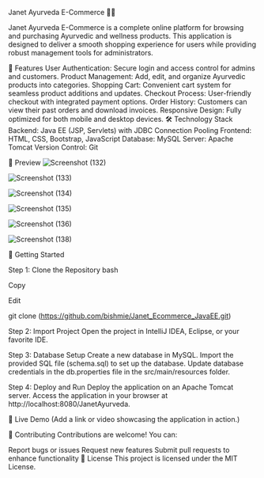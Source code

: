 Janet Ayurveda E-Commerce 🌿✨

Janet Ayurveda E-Commerce is a complete online platform for browsing and purchasing Ayurvedic and wellness products. This application is designed to deliver a smooth shopping experience for users while providing robust management tools for administrators.

🌟 Features
User Authentication: Secure login and access control for admins and customers.
Product Management: Add, edit, and organize Ayurvedic products into categories.
Shopping Cart: Convenient cart system for seamless product additions and updates.
Checkout Process: User-friendly checkout with integrated payment options.
Order History: Customers can view their past orders and download invoices.
Responsive Design: Fully optimized for both mobile and desktop devices.
🛠 Technology Stack
Backend: Java EE (JSP, Servlets) with JDBC Connection Pooling
Frontend: HTML, CSS, Bootstrap, JavaScript
Database: MySQL
Server: Apache Tomcat
Version Control: Git

📸 Preview
![Screenshot (132)](https://github.com/user-attachments/assets/03629a8e-5dfe-46f7-86dd-c1efc4d3399d)

![Screenshot (133)](https://github.com/user-attachments/assets/8a4ad9ca-62c9-492b-95e2-d520a23884ff)

![Screenshot (134)](https://github.com/user-attachments/assets/49398af9-6780-4625-800a-ccf748fa5ee3)

![Screenshot (135)](https://github.com/user-attachments/assets/f467f546-9da1-4cdd-a667-a0dc0ec9a49b)

![Screenshot (136)](https://github.com/user-attachments/assets/c7e7d70e-ec03-4fa2-a23a-ce35376dd7f9)

![Screenshot (138)](https://github.com/user-attachments/assets/26424186-43e9-4ba2-b307-8cb969853454)







🚀 Getting Started

Step 1: Clone the Repository
bash

Copy

Edit

git clone (https://github.com/bishmie/Janet_Ecommerce_JavaEE.git)

Step 2: Import Project
Open the project in IntelliJ IDEA, Eclipse, or your favorite IDE.

Step 3: Database Setup
Create a new database in MySQL.
Import the provided SQL file (schema.sql) to set up the database.
Update database credentials in the db.properties file in the src/main/resources folder.

Step 4: Deploy and Run
Deploy the application on an Apache Tomcat server.
Access the application in your browser at http://localhost:8080/JanetAyurveda.

🛒 Live Demo
(Add a link or video showcasing the application in action.)

🤝 Contributing
Contributions are welcome! You can:

Report bugs or issues
Request new features
Submit pull requests to enhance functionality
📜 License
This project is licensed under the MIT License.
